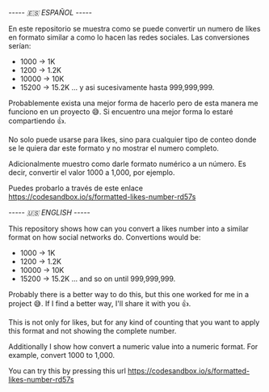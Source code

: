 *----- 🇪🇸 ESPAÑOL -----*

En este repositorio se muestra como se puede convertir un numero de likes en formato similar a como lo hacen las redes sociales. Las conversiones serían:

- 1000 -> 1K
- 1200 -> 1.2K
- 10000 -> 10K
- 15200 -> 15.2K
... y asi sucesivamente hasta 999,999,999.

Probablemente exista una mejor forma de hacerlo pero de esta manera me funciono en un proyecto 😅. Si encuentro una mejor forma lo estaré compartiendo 👍.

No solo puede usarse para likes, sino para cualquier tipo de conteo donde se le quiera dar este formato y no mostrar el numero completo. 

Adicionalmente muestro como darle formato numérico a un número. Es decir, convertir el valor 1000 a 1,000, por ejemplo.

Puedes probarlo a través de este enlace https://codesandbox.io/s/formatted-likes-number-rd57s

*----- 🇺🇸 ENGLISH -----*

This repository shows how can you convert a likes number into a similar format on how social networks do. Convertions would be:

- 1000 -> 1K
- 1200 -> 1.2K
- 10000 -> 10K
- 15200 -> 15.2K
... and so on until 999,999,999.

Probably there is a better way to do this, but this one worked for me in a project 😅. If I find a better way, I'll share it with you 👍.

This is not only for likes, but for any kind of counting that you want to apply this format and not showing the complete number. 

Additionally I show how convert a numeric value into a numeric format. For example, convert 1000 to 1,000.

You can try this by pressing this url https://codesandbox.io/s/formatted-likes-number-rd57s
